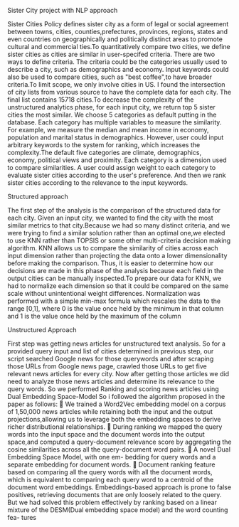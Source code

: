 Sister City project with NLP approach

Sister Cities Policy defines sister city as a form of legal or social agreement between towns, cities, counties,prefectures, provinces, regions, states and even countries on geographically and politically distinct areas to promote cultural and commercial ties.To quantitatively compare two cities, we define sister cities as cities are similar in user-specifed criteria. There are two ways to define criteria. The criteria could be the categories usually used to describe a city, such as demographics and economy. Input keywords could also be used to compare cities, such as "best coffee",to have broader criteria.To limit scope, we only involve cities in US. I found the intersection of city lists from various source to have the complete data for each city. The final list contains 15718 cities.To decrease the complexity of the unstructured analytics phase, for each input city, we return top 5 sister cities the most similar. We choose 5 categories as default putting in the database. Each category has multiple variables to measure the similarity. For example, we measure the median and mean income in economy, population and marital status in demographics. However, user could input arbitrary keywords to the system for ranking, which increases the complexity.The default five categories are climate, demographics, economy, political views and proximity. Each category is a dimension used to compare similarities. A user could assign weight to each category to evaluate sister cities according to the user's preference. And then we rank sister cities according to the relevance to the input keywords.


Structured approach

The first step of the analysis is the comparison of the structured data for each city. Given an input city, we wanted to find the city with the most similar metrics to that city.Because we had so many distinct criteria, and we were trying to find a similar solution rather than an optimal one,we elected to use KNN rather than TOPSIS or some other multi-criteria decision making algorithm. KNN allows us to compare the similarity of cities across each input dimension rather than projecting the data onto a lower dimensionality before making the comparison. Thus, it is easier to determine how our decisions are made in this phase of the analysis because each field in the output cities can be manually inspected.To prepare our data for KNN, we had to normalize each dimension so that it could be compared on the same scale without unintentional weight differences. Normalization was performed with a simple min-max formula which rescales the data to the range [0,1], where 0 is the value once held by the minimum in that column and 1 is the value once held by the maximum of the column


Unstructured Approach

First step was getting news articles for unstructured text analysis. So for a provided query input and list of cities determined in previous step, our script searched Google news for those querywords and after scraping those URLs from Google news page, crawled those URLs to get five relevant news articles for every city. Now after getting those articles we did need to analyze those news articles and determine its relevance to the query words. So we performed Ranking and scoring news articles using Dual Embedding Space-Model So i followed the algorithm proposed in the paper as follows:
 We trained a Word2Vec embedding model on a corpus
of 1,50,000 news articles while retaining both the input
and the output projections,allowing us to leverage both
the embedding spaces to derive richer distributional
relationships.
 During ranking we mapped the query words into the
input space and the document words into the output
space,and computed a query-document relevance score
by aggregating the cosine similarities across all the
query-document word pairs.
 A novel Dual Embedding Space Model, with one em-
bedding for query words and a separate embedding for
document words.
 Document ranking feature based on comparing all the
query words with all the document words, which is
equivalent to comparing each query word to a centroid
of the document word embeddings.
Embeddings-based approach is prone to false positives,
retrieving documents that are only loosely related to
the query. But we had solved this problem effectively
by ranking based on a linear mixture of the DESM(Dual
embedding space model) and the word counting fea-
tures
